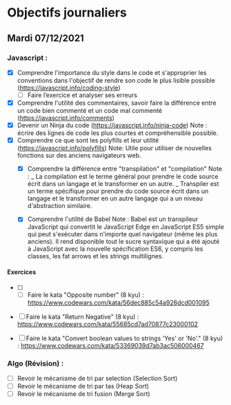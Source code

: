 # Objectifs journaliers

## Mardi 07/12/2021 

### Javascript :

* [X] Comprendre l'importance du style dans le code et s'approprier les conventions dans l'objectif de rendre son code le plus lisible possible (https://javascript.info/coding-style)
  * [ ] Faire l’exercice et analyser ses erreurs
* [X] Comprendre l'utilité des commentaires, savoir faire la différence entre un code bien commenté et un code mal commenté (https://javascript.info/comments)
* [X] Devenir un Ninja du code (https://javascript.info/ninja-code)
  Note : écrire des lignes de code les plus courtes et compréhensible possible.
* [X] Comprendre ce que sont les polyfills et leur utilité (https://javascript.info/polyfills)
  Note: Utile pour utiliser de nouvelles fonctions sur des anciens navigateurs web.
  * [X] Comprendre la différence entre "transpilation" et "compilation"
    Note :
    _ La compilation est le terme général pour prendre le code source écrit dans un langage et le transformer en un autre.
    _ Transpiler est un terme spécifique pour prendre du code source écrit dans un langage et le transformer en un autre langage qui a un niveau d'abstraction similaire.
  * [X] Comprendre l'utilité de Babel
    Note : Babel est un transpileur JavaScript qui convertit le JavaScript Edge en JavaScript ES5 simple qui peut s'exécuter dans n'importe quel navigateur (même les plus anciens). Il rend disponible tout le sucre syntaxique qui a été ajouté à JavaScript avec la nouvelle spécification ES6, y compris les classes, les fat arrows et les strings multilignes.
  

#### Exercices

* [ ] * [ ] Faire le kata "Opposite number" (8 kyu) : https://www.codewars.com/kata/56dec885c54a926dcd001095
* [ ] Faire le kata "Return Negative" (8 kyu) : https://www.codewars.com/kata/55685cd7ad70877c23000102
* [ ] Faire le kata "Convert boolean values to strings 'Yes' or 'No'." (8 kyu) : https://www.codewars.com/kata/53369039d7ab3ac506000467


### Algo (Révision) : 

  * [ ] Revoir le mécanisme de tri par selection (Selection Sort)
  * [ ] Revoir le mécanisme de tri par tas (Heap Sort)
  * [ ] Revoir le mécanisme de tri fusion (Merge Sort)
